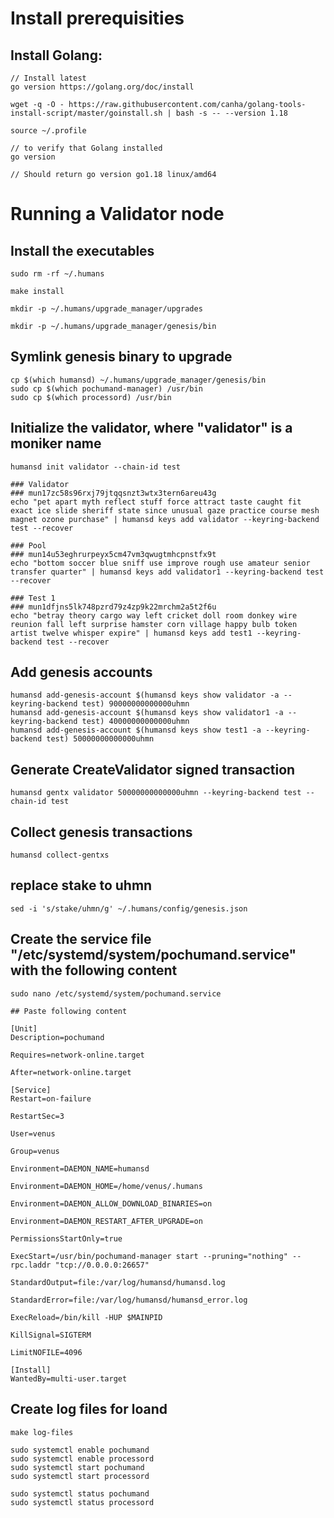 # Install prerequisities
## Install Golang:

```
// Install latest 
go version https://golang.org/doc/install

wget -q -O - https://raw.githubusercontent.com/canha/golang-tools-install-script/master/goinstall.sh | bash -s -- --version 1.18

source ~/.profile

// to verify that Golang installed
go version

// Should return go version go1.18 linux/amd64
```

# Running a Validator node

## Install the executables
```
sudo rm -rf ~/.humans

make install

mkdir -p ~/.humans/upgrade_manager/upgrades

mkdir -p ~/.humans/upgrade_manager/genesis/bin
```

## Symlink genesis binary to upgrade

```
cp $(which humansd) ~/.humans/upgrade_manager/genesis/bin
sudo cp $(which pochumand-manager) /usr/bin
sudo cp $(which processord) /usr/bin
```

## Initialize the validator, where "validator" is a moniker name
```
humansd init validator --chain-id test

### Validator
### mun17zc58s96rxj79jtqqsnzt3wtx3tern6areu43g
echo "pet apart myth reflect stuff force attract taste caught fit exact ice slide sheriff state since unusual gaze practice course mesh magnet ozone purchase" | humansd keys add validator --keyring-backend test --recover

### Pool
### mun14u53eghrurpeyx5cm47vm3qwugtmhcpnstfx9t
echo "bottom soccer blue sniff use improve rough use amateur senior transfer quarter" | humansd keys add validator1 --keyring-backend test --recover

### Test 1
### mun1dfjns5lk748pzrd79z4zp9k22mrchm2a5t2f6u
echo "betray theory cargo way left cricket doll room donkey wire reunion fall left surprise hamster corn village happy bulb token artist twelve whisper expire" | humansd keys add test1 --keyring-backend test --recover
```

## Add genesis accounts

```
humansd add-genesis-account $(humansd keys show validator -a --keyring-backend test) 90000000000000uhmn
humansd add-genesis-account $(humansd keys show validator1 -a --keyring-backend test) 40000000000000uhmn
humansd add-genesis-account $(humansd keys show test1 -a --keyring-backend test) 50000000000000uhmn
```

## Generate CreateValidator signed transaction
```
humansd gentx validator 50000000000000uhmn --keyring-backend test --chain-id test
```

## Collect genesis transactions
```
humansd collect-gentxs
```

## replace stake to uhmn

```
sed -i 's/stake/uhmn/g' ~/.humans/config/genesis.json
```

## Create the service file "/etc/systemd/system/pochumand.service" with the following content
```
sudo nano /etc/systemd/system/pochumand.service

## Paste following content

[Unit]
Description=pochumand

Requires=network-online.target

After=network-online.target

[Service]
Restart=on-failure

RestartSec=3

User=venus

Group=venus

Environment=DAEMON_NAME=humansd

Environment=DAEMON_HOME=/home/venus/.humans

Environment=DAEMON_ALLOW_DOWNLOAD_BINARIES=on

Environment=DAEMON_RESTART_AFTER_UPGRADE=on

PermissionsStartOnly=true

ExecStart=/usr/bin/pochumand-manager start --pruning="nothing" --rpc.laddr "tcp://0.0.0.0:26657"

StandardOutput=file:/var/log/humansd/humansd.log

StandardError=file:/var/log/humansd/humansd_error.log

ExecReload=/bin/kill -HUP $MAINPID

KillSignal=SIGTERM

LimitNOFILE=4096

[Install]
WantedBy=multi-user.target
```


## Create log files for loand

```
make log-files

sudo systemctl enable pochumand
sudo systemctl enable processord
sudo systemctl start pochumand
sudo systemctl start processord

sudo systemctl status pochumand
sudo systemctl status processord
```
